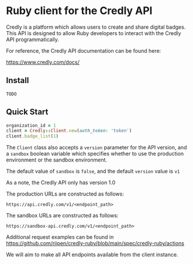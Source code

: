 # Ruby client for the Credly API
Credly is a platform which allows users to create and share digital badges.
This  API is designed to allow Ruby developers to interact with the Credly API programmatically.

For reference, the Credly API documentation can be found here:

https://www.credly.com/docs/

## Install
```
TODO
```

## Quick Start
```ruby
organization_id = 1
client = Credly::Client.new(auth_token: 'token')
client.badge_list(1)
```

The `Client` class also accepts a `version` parameter for the API version,
and a `sandbox` boolean variable which specifies whether to use the production environment or the sandbox environment.

The default value of `sandbox` is `false`, and the default `version` value is `v1`

As a note, the Credly API only has version 1.0

The production URLs are constructed as follows:

`https://api.credly.com/v1/<endpoint_path>`

The sandbox URLs are constructed as follows:

`https://sandbox-api.credly.com/v1/<endpoint_path>`

Additional request examples can be found in https://github.com/riipen/credly-ruby/blob/main/spec/credly-ruby/actions

We will aim to make all API endpoints available from the client instance.
